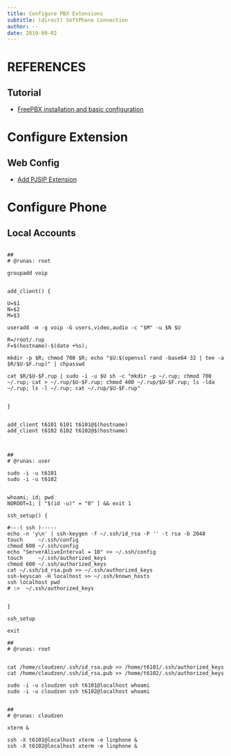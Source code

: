 ```yaml
---
title: Configure PBX Extensions
subtitle: (direct) SoftPhone Connection
author: --
date: 2019-09-02
---
```




REFERENCES
==========


Tutorial
--------

* [FreePBX installation and basic configuration](http://www.bujarra.com/instalacion-de-freepbx-configuracion-basica/?lang=en)



Configure Extension
===================


Web Config
----------

* [Add PJSIP Extension](http://px0/admin/config.php?display=extensions)


Configure Phone
===============


Local Accounts
--------------

```

##
# @runas: root

groupadd voip


add_client() {

U=$1
N=$2
M=$3

useradd -m -g voip -G users,video,audio -c "$M" -u $N $U

R=/root/.rup
F=$(hostname)-$(date +%s); 

mkdir -p $R; chmod 700 $R; echo "$U:$(openssl rand -base64 32 | tee -a $R/$U-$F.rup)" | chpasswd

cat $R/$U-$F.rup | sudo -i -u $U sh -c "mkdir -p ~/.rup; chmod 700 ~/.rup; cat > ~/.rup/$U-$F.rup; chmod 400 ~/.rup/$U-$F.rup; ls -lda ~/.rup; ls -l ~/.rup; cat ~/.rup/$U-$F.rup"


}


add_client t6101 6101 t6101@$(hostname)
add_client t6102 6102 t6102@$(hostname)



##
# @runas: user

sudo -i -u t6101
sudo -i -u t6102


whoami; id; pwd
NOROOT=1; [ "$(id -u)" = "0" ] && exit 1

ssh_setup() {

#---( ssh )-----
echo -n 'y\n' | ssh-keygen -f ~/.ssh/id_rsa -P '' -t rsa -b 2048
touch     ~/.ssh/config
chmod 600 ~/.ssh/config
echo "ServerAliveInterval = 10" >> ~/.ssh/config
touch     ~/.ssh/authorized_keys
chmod 600 ~/.ssh/authorized_keys
cat ~/.ssh/id_rsa.pub >> ~/.ssh/authorized_keys
ssh-keyscan -H localhost >> ~/.ssh/known_hosts
ssh localhost pwd
# :>  ~/.ssh/authorized_keys


}

ssh_setup

exit

##
# @runas: root


cat /home/cloudzen/.ssh/id_rsa.pub >> /home/t6101/.ssh/authorized_keys
cat /home/cloudzen/.ssh/id_rsa.pub >> /home/t6102/.ssh/authorized_keys

sudo -i -u cloudzen ssh t6101@localhost whoami
sudo -i -u cloudzen ssh t6102@localhost whoami


##
# @runas: cloudzen

xterm &

ssh -X t6101@localhost xterm -e linphone &
ssh -X t6102@localhost xterm -e linphone &








```

